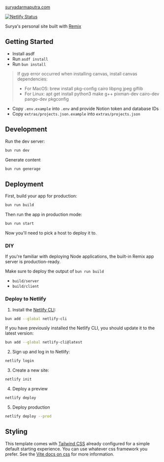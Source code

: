[suryadarmaputra.com](https://suryadarmaputra.com)

[![Netlify Status](https://api.netlify.com/api/v1/badges/7533c657-0503-4acf-8ad7-47bedd8ec26a/deploy-status)](https://app.netlify.com/sites/suryadarmaputra/deploys)

Surya's personal site built with [Remix](https://remix.run)

## Getting Started

- Install asdf
- Run `asdf install`
- Run `bun install`

> If gyp error occurred when installing canvas, install canvas dependencies: 
> - For MacOS: brew install pkg-config cairo libpng jpeg giflib
> - For Linux: apt get install python3 make g++ pixman-dev cairo-dev pango-dev pkgconfig

- Copy `.env.example` into `.env` and provide Notion token and database IDs
- Copy `extras/projects.json.example` into `extras/projects.json`

## Development

Run the dev server:

```sh
bun run dev
```

Generate content

```sh
bun run generage
```

## Deployment

First, build your app for production:

```sh
bun run build
```

Then run the app in production mode:

```sh
bun run start
```

Now you'll need to pick a host to deploy it to.

### DIY

If you're familiar with deploying Node applications, the built-in Remix app server is production-ready.

Make sure to deploy the output of `bun run build`

- `build/server`
- `build/client`

### Deploy to Netlify

1. Install the [Netlify CLI](https://www.netlify.com/products/dev/):

```sh
bun add --global netlify-cli
```

If you have previously installed the Netlify CLI, you should update it to the latest version:

```sh
bun add --global netlify-cli@latest
```

2. Sign up and log in to Netlify:

```sh
netlify login
```

3. Create a new site:

```sh
netlify init
```

4. Deploy a preview

```sh
netlify deploy
```

5. Deploy production

```sh
netlify deploy --prod
```

## Styling

This template comes with [Tailwind CSS](https://tailwindcss.com/) already configured for a simple default starting experience. You can use whatever css framework you prefer. See the [Vite docs on css](https://vitejs.dev/guide/features.html#css) for more information.
